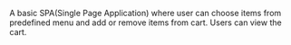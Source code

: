 A basic SPA(Single Page Application) where user can choose items from predefined menu and add or remove items from cart. Users can view the cart.
